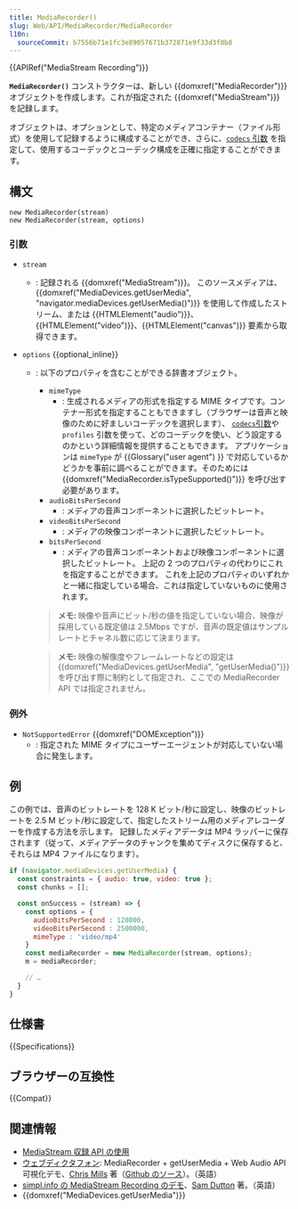 ```yaml
---
title: MediaRecorder()
slug: Web/API/MediaRecorder/MediaRecorder
l10n:
  sourceCommit: b7556b71e1fc3e89057671b372871e9f33d3f0b8
---
```


{{APIRef("MediaStream Recording")}}

**`MediaRecorder()`** コンストラクターは、新しい {{domxref("MediaRecorder")}} オブジェクトを作成します。これが指定された {{domxref("MediaStream")}} を記録します。

オブジェクトは、オプションとして、特定のメディアコンテナー（ファイル形式）を使用して記録するように構成することができ、さらに、[`codecs` 引数](/ja/docs/Web/Media/Formats/codecs_parameter) を指定して、使用するコーデックとコーデック構成を正確に指定することができます。

## 構文

```js-nolint
new MediaRecorder(stream)
new MediaRecorder(stream, options)
```

### 引数

- `stream`
  - : 記録される {{domxref("MediaStream")}}。 このソースメディアは、{{domxref("MediaDevices.getUserMedia", "navigator.mediaDevices.getUserMedia()")}} を使用して作成したストリーム、または {{HTMLElement("audio")}}、{{HTMLElement("video")}}、{{HTMLElement("canvas")}} 要素から取得できます。
- `options` {{optional_inline}}

  - : 以下のプロパティを含むことができる辞書オブジェクト。

    - `mimeType`
      - : 生成されるメディアの形式を指定する MIME タイプです。コンテナー形式を指定することもできますし（ブラウザーは音声と映像のために好ましいコーデックを選択します）、 [`codecs`引数](/en-US/docs/Web/Media/Formats/codecs_parameter)や `profiles` 引数を使って、どのコーデックを使い、どう設定するのかという詳細情報を提供することもできます。
        アプリケーションは `mimeType` が {{Glossary("user agent") }} で対応しているかどうかを事前に調べることができます。そのためには {{domxref("MediaRecorder.isTypeSupported()")}} を呼び出す必要があります。
    - `audioBitsPerSecond`
      - : メディアの音声コンポーネントに選択したビットレート。
    - `videoBitsPerSecond`
      - : メディアの映像コンポーネントに選択したビットレート。
    - `bitsPerSecond`
      - : メディアの音声コンポーネントおよび映像コンポーネントに選択したビットレート。 上記の 2 つのプロパティの代わりにこれを指定することができます。 これを上記のプロパティのいずれかと一緒に指定している場合、これは指定していないものに使用されます。

    > **メモ:** 映像や音声にビット/秒の値を指定していない場合、映像が採用している既定値は 2.5Mbps ですが、音声の既定値はサンプルレートとチャネル数に応じて決まります。

    > **メモ:** 映像の解像度やフレームレートなどの設定は {{domxref("MediaDevices.getUserMedia", "getUserMedia()")}} を呼び出す際に制約として指定され、ここでの MediaRecorder API では指定されません。

### 例外

- `NotSupportedError` {{domxref("DOMException")}}
  - : 指定された MIME タイプにユーザーエージェントが対応していない場合に発生します。

## 例

この例では、音声のビットレートを 128 K ビット/秒に設定し、映像のビットレートを 2.5 M ビット/秒に設定して、指定したストリーム用のメディアレコーダーを作成する方法を示します。 記録したメディアデータは MP4 ラッパーに保存されます（従って、メディアデータのチャンクを集めてディスクに保存すると、それらは MP4 ファイルになります）。

```js
if (navigator.mediaDevices.getUserMedia) {
  const constraints = { audio: true, video: true };
  const chunks = [];

  const onSuccess = (stream) => {
    const options = {
      audioBitsPerSecond : 128000,
      videoBitsPerSecond : 2500000,
      mimeType : 'video/mp4'
    }
    const mediaRecorder = new MediaRecorder(stream, options);
    m = mediaRecorder;

    // …
  }
}
```

## 仕様書

{{Specifications}}

## ブラウザーの互換性

{{Compat}}

## 関連情報

- [MediaStream 収録 API の使用](/ja/docs/Web/API/MediaStream_Recording_API/Using_the_MediaStream_Recording_API)
- [ウェブディクタフォン](https://mdn.github.io/web-dictaphone/): MediaRecorder + getUserMedia + Web Audio API 可視化デモ、[Chris Mills](https://twitter.com/chrisdavidmills) 著（[Github のソース](https://github.com/mdn/dom-examples/tree/main/media/web-dictaphone)）。（英語）
- [simpl.info の MediaStream Recording のデモ](https://simpl.info/mediarecorder/)、[Sam Dutton](https://twitter.com/sw12) 著。（英語）
- {{domxref("MediaDevices.getUserMedia")}}
